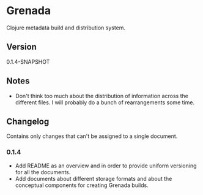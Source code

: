 # Grenada

Clojure metadata build and distribution system.

## Version

0.1.4-SNAPSHOT

## Notes

 - Don't think too much about the distribution of information across the
   different files. I will probably do a bunch of rearrangements some time.

## Changelog

Contains only changes that can't be assigned to a single document.

### 0.1.4

 - Add README as an overview and in order to provide uniform versioning for all
   the documents.
 - Add documents about different storage formats and about the conceptual
   components for creating Grenada builds.

